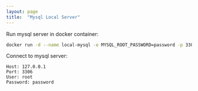 ```yaml
---
layout: page
title:  "Mysql Local Server"
---
```


Run mysql server in docker container:

```bash
docker run -d --name local-mysql -e MYSQL_ROOT_PASSWORD=password -p 3306:3306 mysql
```
Connect to mysql server:

```text
Host: 127.0.0.1
Port: 3306
User: root
Password: password
```